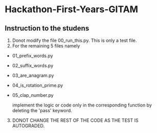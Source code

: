 # Hackathon-First-Years-GITAM

## Instruction to the studens  

1.  Donot modify the file 00_run_this.py.  This is only a test file.
2.  For the remaining 5 files namely 
- 01_prefix_words.py
- 02_suffix_words.py
- 03_are_anagram.py
- 04_is_rotation_prime.py
- 05_clap_number.py  

  implement the logic or code only in the corresponding function by deleting the 'pass' keyword.  

3.  DONOT CHANGE THE REST OF THE CODE AS THE TEST IS AUTOGRADED.
